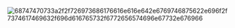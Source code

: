 ![68747470733a2f2f726973686176616e616e642e6769746875622e696f2f7374617469632f696d616765732f6772656574696e67732e676966](https://user-images.githubusercontent.com/76446378/163029669-3d2990e1-1b1b-445b-b9e7-d0a8ff187052.gif)
